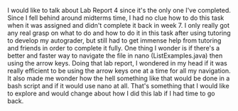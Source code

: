 I would like to talk about Lab Report 4 since it's the only one I've completed.
Since I fell behind around midterms time, I had no clue how to do this task when it was assigned and didn't complete it back in week 7.
I only really got any real grasp on what to do and how to do it in this task after using tutoring to develop my autograder, but still had to get immense help from tutoring and friends in order to complete it fully.
One thing I wonder is if there's a better and faster way to navigate the file in nano (ListExamples.java) then using the arrow keys.
Doing that lab report, I wondered in my head if it was really efficient to be using the arrow keys one at a time for all my navigation. It also made me wonder how the hell something like that would be done in a bash script and if it would use nano at all.
That's something that I would like to explore and would change about how I did this lab if I had time to go back.
